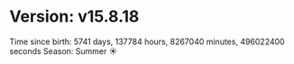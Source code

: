 # Version: v15.8.18
Time since birth: 5741 days, 137784 hours, 8267040 minutes, 496022400 seconds
Season: Summer ☀️
